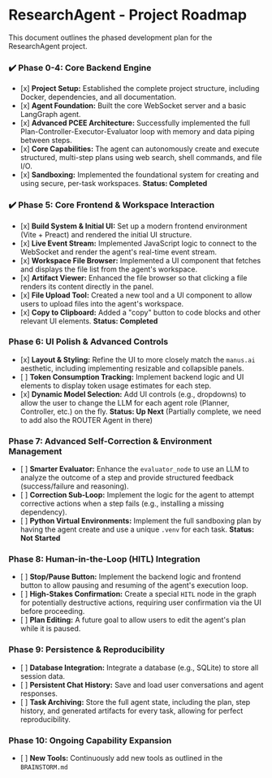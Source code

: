# ResearchAgent - Project Roadmap

This document outlines the phased development plan for the ResearchAgent project.

### ✔️ Phase 0-4: Core Backend Engine

-   \[x\] **Project Setup:** Established the complete project structure, including Docker, dependencies, and all documentation.
-   \[x\] **Agent Foundation:** Built the core WebSocket server and a basic LangGraph agent.
-   \[x\] **Advanced PCEE Architecture:** Successfully implemented the full Plan-Controller-Executor-Evaluator loop with memory and data piping between steps.
-   \[x\] **Core Capabilities:** The agent can autonomously create and execute structured, multi-step plans using web search, shell commands, and file I/O.
-   \[x\] **Sandboxing:** Implemented the foundational system for creating and using secure, per-task workspaces. **Status: Completed**

### ✔️ Phase 5: Core Frontend & Workspace Interaction

-   \[x\] **Build System & Initial UI:** Set up a modern frontend environment (Vite + Preact) and rendered the initial UI structure.
-   \[x\] **Live Event Stream:** Implemented JavaScript logic to connect to the WebSocket and render the agent's real-time event stream.
-   \[x\] **Workspace File Browser:** Implemented a UI component that fetches and displays the file list from the agent's workspace.
-   \[x\] **Artifact Viewer:** Enhanced the file browser so that clicking a file renders its content directly in the panel.
-   \[x\] **File Upload Tool:** Created a new tool and a UI component to allow users to upload files into the agent's workspace.
-   \[x\] **Copy to Clipboard:** Added a "copy" button to code blocks and other relevant UI elements. **Status: Completed**

### Phase 6: UI Polish & Advanced Controls

-   \[x\] **Layout & Styling:** Refine the UI to more closely match the `manus.ai` aesthetic, including implementing resizable and collapsible panels.
-   \[ \] **Token Consumption Tracking:** Implement backend logic and UI elements to display token usage estimates for each step.
-   \[x\] **Dynamic Model Selection:** Add UI controls (e.g., dropdowns) to allow the user to change the LLM for each agent role (Planner, Controller, etc.) on the fly. **Status: Up Next** (Partially complete, we need to add also the ROUTER Agent in there)

### Phase 7: Advanced Self-Correction & Environment Management

-   \[ \] **Smarter Evaluator:** Enhance the `evaluator_node` to use an LLM to analyze the outcome of a step and provide structured feedback (success/failure and reasoning).
-   \[ \] **Correction Sub-Loop:** Implement the logic for the agent to attempt corrective actions when a step fails (e.g., installing a missing dependency).
-   \[ \] **Python Virtual Environments:** Implement the full sandboxing plan by having the agent create and use a unique `.venv` for each task. **Status: Not Started**

### Phase 8: Human-in-the-Loop (HITL) Integration

-   \[ \] **Stop/Pause Button:** Implement the backend logic and frontend button to allow pausing and resuming of the agent's execution loop.
-   \[ \] **High-Stakes Confirmation:** Create a special `HITL` node in the graph for potentially destructive actions, requiring user confirmation via the UI before proceeding.
-   \[ \] **Plan Editing:** A future goal to allow users to edit the agent's plan while it is paused.

### Phase 9: Persistence & Reproducibility

-   \[ \] **Database Integration:** Integrate a database (e.g., SQLite) to store all session data.
-   \[ \] **Persistent Chat History:** Save and load user conversations and agent responses.
-   \[ \] **Task Archiving:** Store the full agent state, including the plan, step history, and generated artifacts for every task, allowing for perfect reproducibility.

### Phase 10: Ongoing Capability Expansion

-   \[ \] **New Tools:** Continuously add new tools as outlined in the `BRAINSTORM.md`
